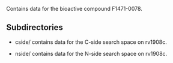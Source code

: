 Contains data for the bioactive compound F1471-0078.

## Subdirectories

- cside/ contains data for the C-side search space on rv1908c.

- nside/ contains data for the N-side search space on rv1908c.

